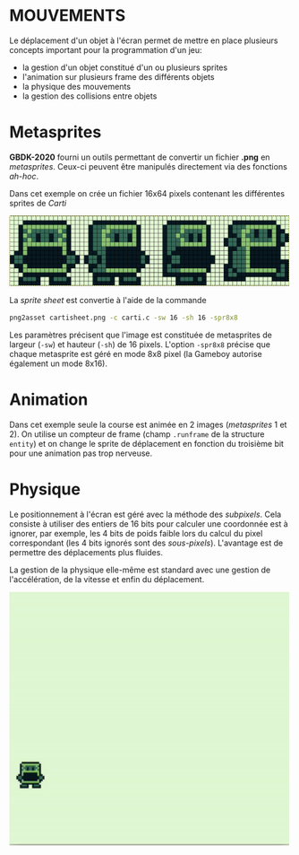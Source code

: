 # MOUVEMENTS

Le déplacement d'un objet à l'écran permet de mettre en place
plusieurs concepts important pour la programmation d'un jeu:

- la gestion d'un objet constitué d'un ou plusieurs sprites
- l'animation sur plusieurs frame des différents objets
- la physique des mouvements
- la gestion des collisions entre objets

# Metasprites

**GBDK-2020** fourni un outils permettant de convertir un fichier
**.png** en *metasprites*. Ceux-ci peuvent être manipulés directement
via des fonctions *ah-hoc*.

Dans cet exemple on crée un fichier 16x64 pixels contenant les différentes sprites de *Carti*

<img src="https://github.com/nmeloni/gbdev/blob/main/img/cartisheet.png" alt="cartisheet" width="500" title="Un exemple de sprite sheet"/>

La *sprite sheet* est convertie à l'aide de la commande

``` bash
png2asset cartisheet.png -c carti.c -sw 16 -sh 16 -spr8x8 
```

Les paramètres précisent que l'image est constituée de metasprites de
largeur (`-sw`) et hauteur (`-sh`) de 16 pixels. L'option `-spr8x8`
précise que chaque metasprite est géré en mode 8x8 pixel (la Gameboy
autorise également un mode 8x16).

# Animation

Dans cet exemple seule la course est animée en 2 images (*metasprites*
1 et 2). On utilise un compteur de frame (champ `.runframe` de la
structure `entity`) et on change le sprite de déplacement en fonction
du troisième bit pour une animation pas trop nerveuse.

# Physique

Le positionnement à l'écran est géré avec la méthode des
*subpixels*. Cela consiste à utiliser des entiers de 16 bits pour
calculer une coordonnée est à ignorer, par exemple, les 4 bits de poids
faible lors du calcul du pixel correspondant (les 4 bits ignorés sont
des *sous-pixels*). L'avantage est de permettre des déplacements plus
fluides.

La gestion de la physique elle-même est standard avec une gestion de
l'accélération, de la vitesse et enfin du déplacement.

<img src="https://github.com/nmeloni/gbdev/blob/main/img/movement.gif" alt="moves" width="500" title="Un exemple de gestion des mouvements"/>
